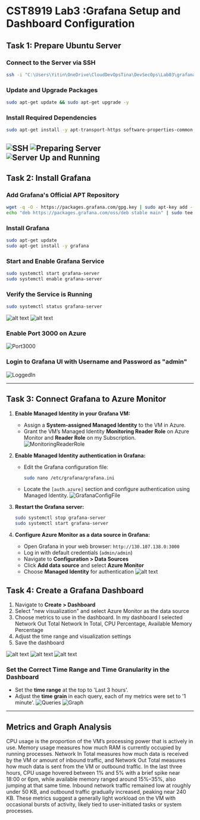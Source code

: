 # CST8919 Lab3 :Grafana Setup and Dashboard Configuration

## Task 1: Prepare Ubuntu Server
### Connect to the Server via SSH
```sh
ssh -i "C:\Users\Yitin\OneDrive\CloudDevOpsTina\DevSecOps\Lab03\grafanavmtina_key.pem" azureuser@130.107.138.0
```

### Update and Upgrade Packages
```sh
sudo apt-get update && sudo apt-get upgrade -y
```

### Install Required Dependencies
```sh
sudo apt-get install -y apt-transport-https software-properties-common wget
```
![SSH](1a.png)
![Preparing Server](1b.png)
![Server Up and Running](1c.png)
---

## Task 2: Install Grafana
### Add Grafana's Official APT Repository
```sh
wget -q -O - https://packages.grafana.com/gpg.key | sudo apt-key add -
echo "deb https://packages.grafana.com/oss/deb stable main" | sudo tee /etc/apt/sources.list.d/grafana.list
```

### Install Grafana
```sh
sudo apt-get update
sudo apt-get install -y grafana
```

### Start and Enable Grafana Service
```sh
sudo systemctl start grafana-server
sudo systemctl enable grafana-server
```

### Verify the Service is Running
```sh
sudo systemctl status grafana-server
```
![alt text](2a.png)
![alt text](2c.png)

### Enable Port 3000 on Azure
![Port3000](<2c2 (enable Port 3000).png>)

### Login to Grafana UI with Username and Password as "admin"
![LoggedIn](2d.png)

---

## Task 3: Connect Grafana to Azure Monitor
1. **Enable Managed Identity in your Grafana VM:**
   - Assign a **System-assigned Managed Identity** to the VM in Azure.
   - Grant the VM’s Managed Identity **Monitoring Reader Role** on Azure Monitor and **Reader Role** on my Subscription.
  ![MonitoringReaderRole](3a.png)

2. **Enable Managed Identity authentication in Grafana:**
   - Edit the Grafana configuration file:
     ```sh
     sudo nano /etc/grafana/grafana.ini
     ```
   - Locate the `[auth.azure]` section and configure authentication using Managed Identity.
  ![GrafanaConfigFile](3b.png)

3. **Restart the Grafana server:**
   ```sh
   sudo systemctl stop grafana-server
   sudo systemctl start grafana-server
   ```

4. **Configure Azure Monitor as a data source in Grafana:**
   - Open Grafana in your web browser: `http://130.107.138.0:3000`
   - Log in with default credentials (`admin/admin`)
   - Navigate to **Configuration > Data Sources**
   - Click **Add data source** and select **Azure Monitor**
   - Choose **Managed Identity** for authentication
![alt text](image.png)

## Task 4: Create a Grafana Dashboard
1. Navigate to **Create > Dashboard**
2. Select "new visualization" and select Azure Monitor as the data source
3. Choose metrics to use in the dashboard. In my dashboard I selected Network Out Total Network In Total, CPU Percentage, Available Memory Percentage
4. Adjust the time range and visualization settings
5. Save the dashboard

![alt text](4a.png)
![alt text](4b.png)
![alt text](4d.png)

### Set the Correct Time Range and Time Granularity in the Dashboard
- Set the **time range** at the top to 'Last 3 hours'.
- Adjust the **time grain** in each query, each of my metrics were set to '1 minute'. 
![Queries](image-1.png)
![Graph](image-3.png)
---

## Metrics and Graph Analysis
CPU usage is the proportion of the VM’s processing power that is actively in use. Memory usage measures how much RAM is currently occupied by running processes. Network In Total measures how much data is received by the VM or amount of inbound traffic, and Network Out Total measures how much data is sent from the VM or outbound traffic.
In the last three hours, CPU usage hovered between 1% and 5% with a brief spike near 18:00 or 6pm, while available memory ranged around 15%–35%, also jumping at that same time. Inbound network traffic remained low at roughly under 50 KB, and outbound traffic gradually increased, peaking near 240 KB. These metrics suggest a generally light workload on the VM with occasional bursts of activity, likely tied to user-initiated tasks or system processes.
